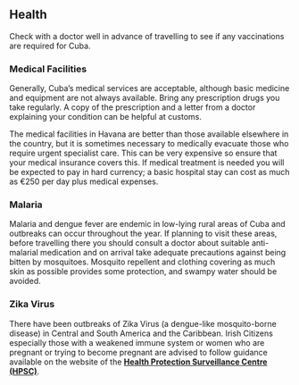 ## Health

Check with a doctor well in advance of travelling to see if any vaccinations are required for Cuba.

### **Medical Facilities**

Generally, Cuba’s medical services are acceptable, although basic medicine and equipment are not always available. Bring any prescription drugs you take regularly. A copy of the prescription and a letter from a doctor explaining your condition can be helpful at customs.

The medical facilities in Havana are better than those available elsewhere in the country, but it is sometimes necessary to medically evacuate those who require urgent specialist care. This can be very expensive so ensure that your medical insurance covers this. If medical treatment is needed you will be expected to pay in hard currency; a basic hospital stay can cost as much as €250 per day plus medical expenses.

### **Malaria**

Malaria and dengue fever are endemic in low-lying rural areas of Cuba and outbreaks can occur throughout the year. If planning to visit these areas, before travelling there you should consult a doctor about suitable anti-malarial medication and on arrival take adequate precautions against being bitten by mosquitoes. Mosquito repellent and clothing covering as much skin as possible provides some protection, and swampy water should be avoided.

### **Zika Virus**

There have been outbreaks of Zika Virus (a dengue-like mosquito-borne disease) in Central and South America and the Caribbean. Irish Citizens especially those with a weakened immune system or women who are pregnant or trying to become pregnant are advised to follow guidance available on the website of the [**Health Protection Surveillance Centre (HPSC)**](http://www.hpsc.ie/A-Z/Vectorborne/Zika/).